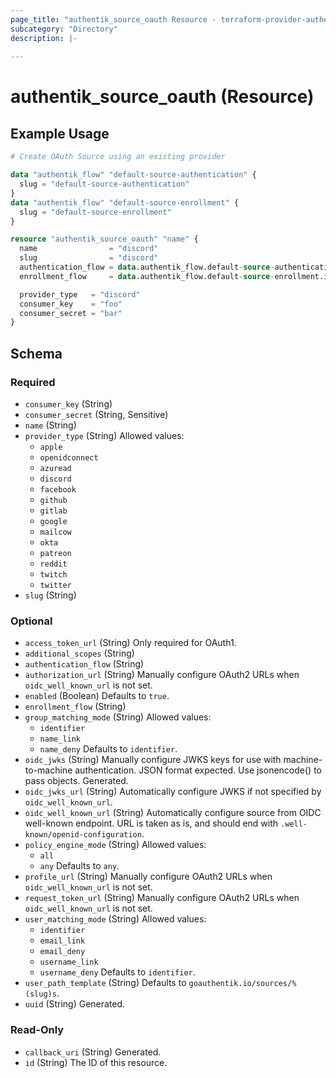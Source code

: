 ```yaml
---
page_title: "authentik_source_oauth Resource - terraform-provider-authentik"
subcategory: "Directory"
description: |-
  
---
```


# authentik_source_oauth (Resource)



## Example Usage

```terraform
# Create OAuth Source using an existing provider

data "authentik_flow" "default-source-authentication" {
  slug = "default-source-authentication"
}
data "authentik_flow" "default-source-enrollment" {
  slug = "default-source-enrollment"
}

resource "authentik_source_oauth" "name" {
  name                = "discord"
  slug                = "discord"
  authentication_flow = data.authentik_flow.default-source-authentication.id
  enrollment_flow     = data.authentik_flow.default-source-enrollment.id

  provider_type   = "discord"
  consumer_key    = "foo"
  consumer_secret = "bar"
}
```

<!-- schema generated by tfplugindocs -->
## Schema

### Required

- `consumer_key` (String)
- `consumer_secret` (String, Sensitive)
- `name` (String)
- `provider_type` (String) Allowed values:
  - `apple`
  - `openidconnect`
  - `azuread`
  - `discord`
  - `facebook`
  - `github`
  - `gitlab`
  - `google`
  - `mailcow`
  - `okta`
  - `patreon`
  - `reddit`
  - `twitch`
  - `twitter`
- `slug` (String)

### Optional

- `access_token_url` (String) Only required for OAuth1.
- `additional_scopes` (String)
- `authentication_flow` (String)
- `authorization_url` (String) Manually configure OAuth2 URLs when `oidc_well_known_url` is not set.
- `enabled` (Boolean) Defaults to `true`.
- `enrollment_flow` (String)
- `group_matching_mode` (String) Allowed values:
  - `identifier`
  - `name_link`
  - `name_deny`
 Defaults to `identifier`.
- `oidc_jwks` (String) Manually configure JWKS keys for use with machine-to-machine authentication. JSON format expected. Use jsonencode() to pass objects. Generated.
- `oidc_jwks_url` (String) Automatically configure JWKS if not specified by `oidc_well_known_url`.
- `oidc_well_known_url` (String) Automatically configure source from OIDC well-known endpoint. URL is taken as is, and should end with `.well-known/openid-configuration`.
- `policy_engine_mode` (String) Allowed values:
  - `all`
  - `any`
 Defaults to `any`.
- `profile_url` (String) Manually configure OAuth2 URLs when `oidc_well_known_url` is not set.
- `request_token_url` (String) Manually configure OAuth2 URLs when `oidc_well_known_url` is not set.
- `user_matching_mode` (String) Allowed values:
  - `identifier`
  - `email_link`
  - `email_deny`
  - `username_link`
  - `username_deny`
 Defaults to `identifier`.
- `user_path_template` (String) Defaults to `goauthentik.io/sources/%(slug)s`.
- `uuid` (String) Generated.

### Read-Only

- `callback_uri` (String) Generated.
- `id` (String) The ID of this resource.
